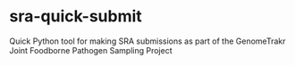sra-quick-submit
================

Quick Python tool for making SRA submissions as part of the GenomeTrakr Joint Foodborne Pathogen Sampling Project
